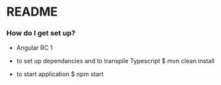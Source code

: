 # README #

### How do I get set up? ###

* Angular RC 1

* to set up dependancies and to transpile Typescript $ mvn clean install
* to start application $ npm start